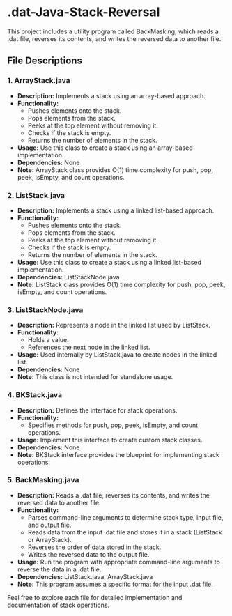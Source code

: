 # .dat-Java-Stack-Reversal
This project includes a utility program called BackMasking, which reads a .dat file, reverses its contents, and writes the reversed data to another file.

## File Descriptions

### 1. ArrayStack.java

- **Description:** Implements a stack using an array-based approach.
- **Functionality:**
  - Pushes elements onto the stack.
  - Pops elements from the stack.
  - Peeks at the top element without removing it.
  - Checks if the stack is empty.
  - Returns the number of elements in the stack.
- **Usage:** Use this class to create a stack using an array-based implementation.
- **Dependencies:** None
- **Note:** ArrayStack class provides O(1) time complexity for push, pop, peek, isEmpty, and count operations.

### 2. ListStack.java

- **Description:** Implements a stack using a linked list-based approach.
- **Functionality:**
  - Pushes elements onto the stack.
  - Pops elements from the stack.
  - Peeks at the top element without removing it.
  - Checks if the stack is empty.
  - Returns the number of elements in the stack.
- **Usage:** Use this class to create a stack using a linked list-based implementation.
- **Dependencies:** ListStackNode.java
- **Note:** ListStack class provides O(1) time complexity for push, pop, peek, isEmpty, and count operations.

### 3. ListStackNode.java

- **Description:** Represents a node in the linked list used by ListStack.
- **Functionality:**
  - Holds a value.
  - References the next node in the linked list.
- **Usage:** Used internally by ListStack.java to create nodes in the linked list.
- **Dependencies:** None
- **Note:** This class is not intended for standalone usage.

### 4. BKStack.java

- **Description:** Defines the interface for stack operations.
- **Functionality:**
  - Specifies methods for push, pop, peek, isEmpty, and count operations.
- **Usage:** Implement this interface to create custom stack classes.
- **Dependencies:** None
- **Note:** BKStack interface provides the blueprint for implementing stack operations.

### 5. BackMasking.java

- **Description:** Reads a .dat file, reverses its contents, and writes the reversed data to another file.
- **Functionality:**
  - Parses command-line arguments to determine stack type, input file, and output file.
  - Reads data from the input .dat file and stores it in a stack (ListStack or ArrayStack).
  - Reverses the order of data stored in the stack.
  - Writes the reversed data to the output file.
- **Usage:** Run the program with appropriate command-line arguments to reverse the data in a .dat file.
- **Dependencies:** ListStack.java, ArrayStack.java
- **Note:** This program assumes a specific format for the input .dat file.

Feel free to explore each file for detailed implementation and documentation of stack operations.
